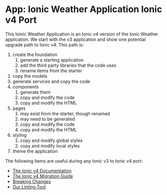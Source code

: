 # App: Ionic Weather Application Ionic v4 Port

This Ioinic Weather Application is an Ionic v4 version of the Ionic Weather application. We start with the v3 application and show one potential upgrade path to Ionic v4. This path is:

1. create the foundation
   1. generate a starting application
   1. add the third party libraries that the code uses
   1. rename items from the starter
1. copy the models
1. generate services and copy the code
1. components
   1. generate them
   1. copy and modify the code
   1. copy and modify the HTML 
1. pages
   1. may exist from the starter, though renamed
   1. may need to be generated
   1. copy and modify the code
   1. copy and modify the HTML 
1. styling
   1. copy and modify global styles
   1. copy and modify local styles
1. theme the application

The following items are useful during any Ionic v3 to Ionic v4 port:

* <a href="https://beta.ionicframework.com/docs/" target="_blank">The Ionic v4 Documentation</a>
* <a href="https://beta.ionicframework.com/docs/building/migration" target="_blank">The Ionic v4 Migration Guide</a>
* <a href="https://github.com/ionic-team/ionic/blob/master/angular/BREAKING.md" target="_blank">Breaking Changes</a>
* <a href="https://github.com/ionic-team/v4-migration-tslint" target="_blank">Our Linting Tool</a>